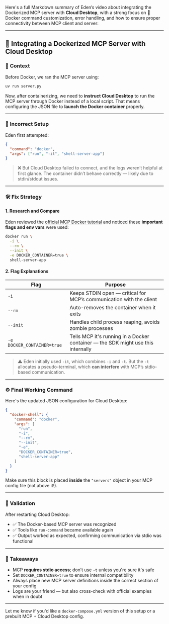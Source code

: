 Here's a full Markdown summary of Eden’s video about integrating the Dockerized MCP server with **Cloud Desktop**, with a strong focus on 🐳 Docker command customization, error handling, and how to ensure proper connectivity between MCP client and server:

---

## 🧩 Integrating a Dockerized MCP Server with Cloud Desktop

### 🐳 **Context**

Before Docker, we ran the MCP server using:

```bash
uv run server.py
```

Now, after containerizing, we need to **instruct Cloud Desktop** to run the MCP server through Docker instead of a local script. That means configuring the JSON file to **launch the Docker container** properly.

---

### 🧱 **Incorrect Setup**

Eden first attempted:

```json
{
  "command": "docker",
  "args": ["run", "-it", "shell-server-app"]
}
```

> ❌ But Cloud Desktop failed to connect, and the logs weren’t helpful at first glance. The container didn’t behave correctly — likely due to stdin/stdout issues.

---

### 🛠️ **Fix Strategy**

#### 1. **Research and Compare**

Eden reviewed the [official MCP Docker tutorial](https://github.com) and noticed these **important flags and env vars** were used:

```bash
docker run \
  -i \
  --rm \
  --init \
  -e DOCKER_CONTAINER=true \
  shell-server-app
```

#### 2. **Flag Explanations**

| Flag                       | Purpose                                                                          |
| -------------------------- | -------------------------------------------------------------------------------- |
| `-i`                       | Keeps STDIN open — critical for MCP’s communication with the client              |
| `--rm`                     | Auto-removes the container when it exits                                         |
| `--init`                   | Handles child process reaping, avoids zombie processes                           |
| `-e DOCKER_CONTAINER=true` | Tells MCP it's running in a Docker container — the SDK might use this internally |

> ⚠️ Eden initially used `-it`, which combines `-i` and `-t`. But the `-t` allocates a pseudo-terminal, which **can interfere** with MCP’s stdio-based communication.

---

### ⚙️ **Final Working Command**

Here's the updated JSON configuration for Cloud Desktop:

```json
{
  "docker-shell": {
    "command": "docker",
    "args": [
      "run",
      "-i",
      "--rm",
      "--init",
      "-e",
      "DOCKER_CONTAINER=true",
      "shell-server-app"
    ]
  }
}
```

Make sure this block is placed **inside** the `"servers"` object in your MCP config file (not above it!).

---

### 🧪 **Validation**

After restarting Cloud Desktop:

- ✅ The Docker-based MCP server was recognized
- ✅ Tools like `run-command` became available again
- ✅ Output worked as expected, confirming communication via stdio was functional

---

### 🧠 **Takeaways**

- MCP **requires stdio access**; don’t use `-t` unless you're sure it's safe
- Set `DOCKER_CONTAINER=true` to ensure internal compatibility
- Always place new MCP server definitions inside the correct section of your config
- Logs are your friend — but also cross-check with official examples when in doubt

---

Let me know if you'd like a `docker-compose.yml` version of this setup or a prebuilt MCP + Cloud Desktop config.
